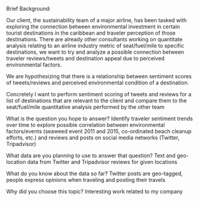 Brief Background:

Our client, the sustainability team of a major airline, has been tasked with exploring the connection between environmental investment in certain tourist destinations in the caribbean and traveler perception of those destinations. There are already other consultants working on quantitate analysis relating to an airline industry metric of seat/fuel/mile to specific destinations, we want to try and analyze a possible connection between traveler reviews/tweets and destination appeal due to perceived environmental factors.

We are hypothesizing that there is a relationship between sentiment scores of tweets/reviews and perceived environmental condition of a destination.

Concretely I want to perform sentiment scoring of tweets and reviews for a list of destinations that are relevant to the client and compare them to the seat/fuel/mile quantitative analysis performed by the other team


What is the question you hope to answer?
Identify traveler sentiment trends over time to explore possible correlation between environmental factors/events (seaweed event 2011 and 2015, co-ordinated beach cleanup efforts, etc.) and reviews and posts on social media networks (Twitter, Tripadvisor)

What data are you planning to use to answer that question?
Text and geo-location data from Twitter and Tripadvisor reviews for given locations

What do you know about the data so far?
Twitter posts are geo-tagged, people express opinions when traveling and posting their travels

Why did you choose this topic?
Interesting work related to my company
